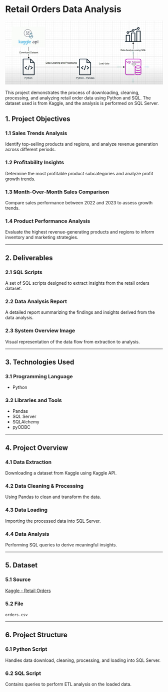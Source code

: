 # Retail Orders Data Analysis

![System Overview](https://github.com/rohitaragde/OrderDataSQL-ETL-Analysis/blob/master/system_overview.png)

This project demonstrates the process of downloading, cleaning, processing, and analyzing retail order data using Python and SQL. The dataset used is from Kaggle, and the analysis is performed on SQL Server.

## 1. Project Objectives

### 1.1 Sales Trends Analysis
Identify top-selling products and regions, and analyze revenue generation across different periods.

### 1.2 Profitability Insights
Determine the most profitable product subcategories and analyze profit growth trends.

### 1.3 Month-Over-Month Sales Comparison
Compare sales performance between 2022 and 2023 to assess growth trends.

### 1.4 Product Performance Analysis
Evaluate the highest revenue-generating products and regions to inform inventory and marketing strategies.

---

## 2. Deliverables

### 2.1 SQL Scripts
A set of SQL scripts designed to extract insights from the retail orders dataset.

### 2.2 Data Analysis Report
A detailed report summarizing the findings and insights derived from the data analysis.

### 2.3 System Overview Image
Visual representation of the data flow from extraction to analysis.

---

## 3. Technologies Used

### 3.1 Programming Language
- Python

### 3.2 Libraries and Tools
- Pandas
- SQL Server
- SQLAlchemy
- pyODBC

---

## 4. Project Overview

### 4.1 Data Extraction
Downloading a dataset from Kaggle using Kaggle API.

### 4.2 Data Cleaning & Processing
Using Pandas to clean and transform the data.

### 4.3 Data Loading
Importing the processed data into SQL Server.

### 4.4 Data Analysis
Performing SQL queries to derive meaningful insights.

---

## 5. Dataset

### 5.1 Source
[Kaggle - Retail Orders](https://www.kaggle.com/datasets/ankitbansal06/retail-orders)

### 5.2 File
`orders.csv`

---

## 6. Project Structure

### 6.1 Python Script
Handles data download, cleaning, processing, and loading into SQL Server.

### 6.2 SQL Script
Contains queries to perform ETL analysis on the loaded data.
